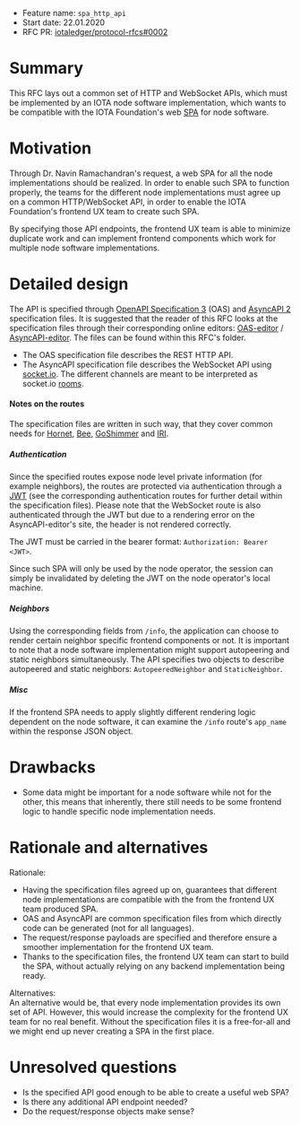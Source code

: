 + Feature name: `spa_http_api`
+ Start date: 22.01.2020
+ RFC PR: [iotaledger/protocol-rfcs#0002](https://github.com/iotaledger/protocol-rfcs/pull/0002)

# Summary

This RFC lays out a common set of HTTP and WebSocket APIs, which must be implemented by an IOTA node software
implementation, which wants to be compatible with the IOTA Foundation's web [SPA](https://en.wikipedia.org/wiki/Single-page_application) for node software.

# Motivation

Through Dr. Navin Ramachandran's request, a web SPA for all the node implementations
should be realized. In order to enable such SPA to function properly, the teams for the different node implementations
must agree up on a common HTTP/WebSocket API, in order to enable the IOTA Foundation's frontend UX team to create such SPA.

By specifying those API endpoints, the frontend UX team is able to minimize duplicate work and can implement
frontend components which work for multiple node software implementations.

# Detailed design

The API is specified through [OpenAPI Specification 3](https://www.openapis.org/) (OAS) and [AsyncAPI 2](https://www.asyncapi.com/)
specification files. It is suggested that the reader of this RFC looks at the specification files through their
corresponding online editors: [OAS-editor](http://editor.swagger.io/) / [AsyncAPI-editor](https://playground.asyncapi.io/).
The files can be found within this RFC's folder.

* The OAS specification file describes the REST HTTP API.
* The AsyncAPI specification file describes the WebSocket API using [socket.io](https://socket.io/`).
The different channels are meant to be interpreted as socket.io [rooms](https://socket.io/docs/rooms-and-namespaces/).

#### Notes on the routes

The specification files are written in such way, that they cover common needs for [Hornet](https://github.com/gohornet/hornet),
[Bee](https://github.com/iotaledger/bee), [GoShimmer](https://github.com/iotaledger/goshimmer) and [IRI](https://github.com/iotaledger/iri). 

##### Authentication
Since the specified routes expose node level private information (for example neighbors), the routes are protected 
via authentication through a [JWT](https://jwt.io/) (see the corresponding authentication routes for further detail within
the specification files). Please note that the WebSocket route is also authenticated through the JWT but due to a rendering error
on the AsyncAPI-editor's site, the header is not rendered correctly.

The JWT must be carried in the bearer format: `Authorization: Bearer <JWT>`.

Since such SPA will only be used by the node operator, the session can simply be invalidated by deleting the JWT on the node
operator's local machine.

##### Neighbors
Using the corresponding fields from `/info`, the application can choose to render certain neighbor specific frontend components or not.
It is important to note that a node software implementation might support autopeering and static neighbors simultaneously.
The API specifies two objects to describe autopeered and static neighbors: `AutopeeredNeighbor` and `StaticNeighbor`.

##### Misc
If the frontend SPA needs to apply slightly different rendering logic dependent on the node software, it can examine
the `/info` route's `app_name` within the response JSON object.

# Drawbacks
* Some data might be important for a node software while not for the other, this means that inherently, there still needs
to be some frontend logic to handle specific node implementation needs.

# Rationale and alternatives

Rationale:
* Having the specification files agreed up on, guarantees that different node implementations are compatible with the
from the frontend UX team produced SPA. 
* OAS and AsyncAPI are common specification files from which directly code can be generated (not for all languages).
* The request/response payloads are specified and therefore ensure a smoother implementation for the frontend UX team.
* Thanks to the specification files, the frontend UX team can start to build the SPA, without actually relying on any backend implementation
being ready.

Alternatives:  
An alternative would be, that every node implementation provides its own set of API. However, this would increase the
complexity for the frontend UX team for no real benefit. Without the specification files it is a free-for-all and
we might end up never creating a SPA in the first place.

# Unresolved questions

- Is the specified API good enough to be able to create a useful web SPA?
- Is there any additional API endpoint needed?
- Do the request/response objects make sense?

